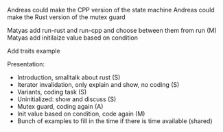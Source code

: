 Andreas could make the CPP version of the state machine
Andreas could make the Rust version of the mutex guard

Matyas add run-rust and run-cpp and choose between them from run (M)
Matyas add initilaize value based on condition

Add traits example

Presentation:
 - Introduction, smalltalk about rust (S)
 - Iterator invalidation, only explain and show, no coding (S)
 - Variants, coding task (S)
 - Uninitialized: show and discuss (S)
 - Mutex guard, coding again (A)
 - Init value based on condition, code again (M)
 - Bunch of examples to fill in the time if there is time available (shared)
